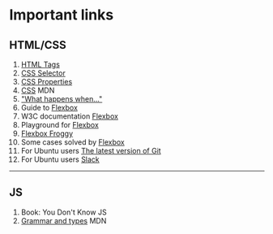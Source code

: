 # Important links #

## HTML/CSS ##
1. [HTML Tags](https://www.w3schools.com/tags/default.asp)
2. [CSS Selector](https://www.w3schools.com/cssref/css_selectors.asp)
3. [CSS Properties](https://www.w3schools.com/cssref/default.asp)
4. [CSS](https://www.w3schools.com/tags/default.asp) MDN
5. ["What happens when..."](https://github.com/alex/what-happens-when/blob/master/README.rst)
6. Guide to [Flexbox](https://css-tricks.com/snippets/css/a-guide-to-flexbox/)
7. W3C documentation [Flexbox](https://www.w3.org/TR/css-flexbox-1/)
8. Playground for [Flexbox](https://codepen.io/enxaneta/full/adLPwv)
9. [Flexbox Froggy](http://flexboxfroggy.com/)
10. Some cases solved by [Flexbox](https://philipwalton.github.io/solved-by-flexbox/)
11. For Ubuntu users [The latest version of Git](https://askubuntu.com/questions/568591/how-do-i-install-the-latest-version-of-git-with-apt/568596)
12. For Ubuntu users [Slack](https://itsfoss.com/slack-use-linux/)

***

## JS ##
1. Book: You Don't Know JS
2. [Grammar and types](https://developer.mozilla.org/bm/docs/Web/JavaScript/Guide/Grammar_and_Types) MDN